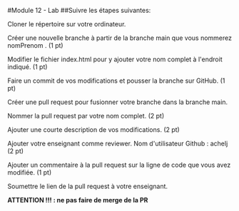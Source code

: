 #Module 12 - Lab 
##Suivre les étapes suivantes:

Cloner le répertoire sur votre ordinateur.&nbsp;

Créer une nouvelle branche à partir de la branche main que vous nommerez nomPrenom . (1 pt)

Modifier le fichier index.html pour y ajouter votre nom complet à l'endroit indiqué. (1 pt)

Faire un commit de vos modifications et pousser la branche sur GitHub. (1 pt)

Créer une pull request pour fusionner votre branche dans la branche main.&nbsp;

Nommer la pull request par votre nom complet. (2 pt)

Ajouter une courte description de vos modifications. (2 pt)

Ajouter votre enseignant comme reviewer. Nom d'utilisateur Github : achelj (2 pt)

Ajouter un commentaire à la pull request sur la ligne de code que vous avez modifiée. (1 pt)

Soumettre le lien de la pull request à votre enseignant.


**ATTENTION !!! : ne pas faire de merge de la PR&nbsp;**
